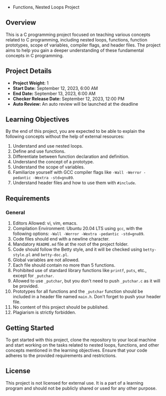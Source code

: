  - Functions, Nested Loops Project

## Overview

This is a C programming project focused on teaching various concepts related to C programming, including nested loops, functions, function prototypes, scope of variables, compiler flags, and header files. The project aims to help you gain a deeper understanding of these fundamental concepts in C programming.

## Project Details

- **Project Weight:** 1
- **Start Date:** September 12, 2023, 6:00 AM
- **End Date:** September 13, 2023, 6:00 AM
- **Checker Release Date:** September 12, 2023, 12:00 PM
- **Auto Review:** An auto review will be launched at the deadline

## Learning Objectives

By the end of this project, you are expected to be able to explain the following concepts without the help of external resources:

1. Understand and use nested loops.
2. Define and use functions.
3. Differentiate between function declaration and definition.
4. Understand the concept of a prototype.
5. Understand the scope of variables.
6. Familiarize yourself with GCC compiler flags like `-Wall -Werror -pedantic -Wextra -std=gnu89`.
7. Understand header files and how to use them with `#include`.

## Requirements

### General

1. Editors Allowed: vi, vim, emacs.
2. Compilation Environment: Ubuntu 20.04 LTS using `gcc`, with the following options: `-Wall -Werror -Wextra -pedantic -std=gnu89`.
3. Code files should end with a newline character.
4. Mandatory `README.md` file at the root of the project folder.
5. Code should follow the Betty style, and it will be checked using `betty-style.pl` and `betty-doc.pl`.
6. Global variables are not allowed.
7. Each file should contain no more than 5 functions.
8. Prohibited use of standard library functions like `printf`, `puts`, etc., except for `_putchar`.
9. Allowed to use `_putchar`, but you don't need to push `_putchar.c` as it will be provided.
10. Prototypes for all functions and the `_putchar` function should be included in a header file named `main.h`. Don't forget to push your header file.
11. No content of this project should be published.
12. Plagiarism is strictly forbidden.

## Getting Started

To get started with this project, clone the repository to your local machine and start working on the tasks related to nested loops, functions, and other concepts mentioned in the learning objectives. Ensure that your code adheres to the provided requirements and restrictions.

## License

This project is not licensed for external use. It is a part of a learning program and should not be publicly shared or used for any other purpose.
